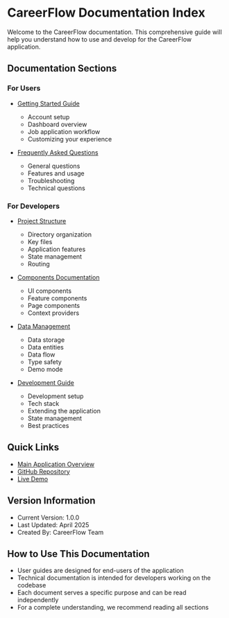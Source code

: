 
# CareerFlow Documentation Index

Welcome to the CareerFlow documentation. This comprehensive guide will help you understand how to use and develop for the CareerFlow application.

## Documentation Sections

### For Users

- [Getting Started Guide](./GETTING_STARTED.md)
  - Account setup
  - Dashboard overview
  - Job application workflow
  - Customizing your experience

- [Frequently Asked Questions](./FAQ.md)
  - General questions
  - Features and usage
  - Troubleshooting
  - Technical questions

### For Developers

- [Project Structure](./PROJECT_STRUCTURE.md)
  - Directory organization
  - Key files
  - Application features
  - State management
  - Routing

- [Components Documentation](./COMPONENTS.md)
  - UI components
  - Feature components
  - Page components
  - Context providers

- [Data Management](./DATA_MANAGEMENT.md)
  - Data storage
  - Data entities
  - Data flow
  - Type safety
  - Demo mode

- [Development Guide](./DEVELOPMENT.md)
  - Development setup
  - Tech stack
  - Extending the application
  - State management
  - Best practices

## Quick Links

- [Main Application Overview](../documentation.md)
- [GitHub Repository](https://github.com/yourusername/careerflow)
- [Live Demo](https://careerflow-demo.example.com)

## Version Information

- Current Version: 1.0.0
- Last Updated: April 2025
- Created By: CareerFlow Team

## How to Use This Documentation

- User guides are designed for end-users of the application
- Technical documentation is intended for developers working on the codebase
- Each document serves a specific purpose and can be read independently
- For a complete understanding, we recommend reading all sections
